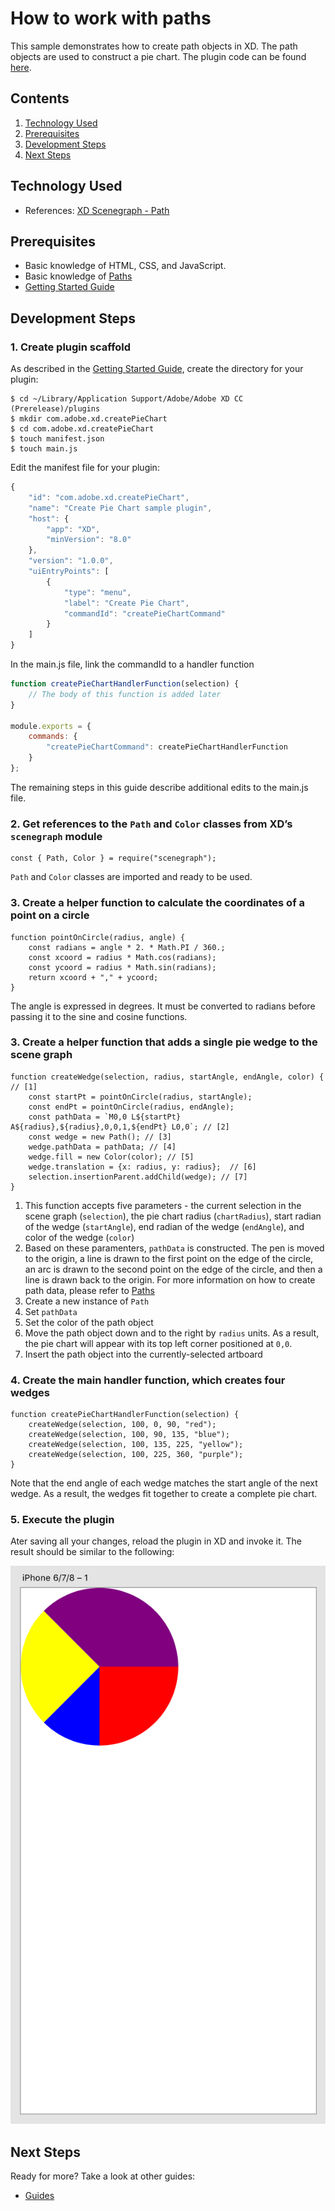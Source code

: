 # How to work with paths

This sample demonstrates how to create path objects in XD. The path objects are used to construct a pie chart. The plugin code can be found [here](https://github.com/AdobeXD/Plugin-Guides/tree/master/Guides/how-to-create-path-objects-guide).

## Contents

1. [Technology Used](how-to-create-path-objects-guide.md#technology-used)
2. [Prerequisites](how-to-create-path-objects-guide.md#prerequisites)
3. [Development Steps](how-to-create-path-objects-guide.md#development-steps)
4. [Next Steps](how-to-create-path-objects-guide.md#next-steps)

## Technology Used

* References: [XD Scenegraph - Path](https://github.com/AdobeXD/Plugin-Guides/tree/2d9ccbfb0d863bea69dadcc420a962c539c46156/Guides/how-to-create-path-objects-guide/references/selection.md)

## Prerequisites

* Basic knowledge of HTML, CSS, and JavaScript.
* Basic knowledge of [Paths](https://developer.mozilla.org/en-US/docs/Web/SVG/Tutorial/Paths)
* [Getting Started Guide](../getting-started/getting-started-guide.md)

## Development Steps

### 1.  Create plugin scaffold

As described in the [Getting Started Guide](../getting-started/getting-started-guide.md), create the directory for your plugin:

```text
$ cd ~/Library/Application Support/Adobe/Adobe XD CC (Prerelease)/plugins
$ mkdir com.adobe.xd.createPieChart
$ cd com.adobe.xd.createPieChart
$ touch manifest.json
$ touch main.js
```

Edit the manifest file for your plugin:

```javascript
{
    "id": "com.adobe.xd.createPieChart",
    "name": "Create Pie Chart sample plugin",
    "host": {
        "app": "XD",
        "minVersion": "8.0"
    },
    "version": "1.0.0",
    "uiEntryPoints": [
        {
            "type": "menu",
            "label": "Create Pie Chart",
            "commandId": "createPieChartCommand"
        }
    ]
}
```

In the main.js file, link the commandId to a handler function

```javascript
function createPieChartHandlerFunction(selection) {
    // The body of this function is added later
}

module.exports = { 
    commands: {
        "createPieChartCommand": createPieChartHandlerFunction
    }
};
```

The remaining steps in this guide describe additional edits to the main.js file.

### 2.  Get references to the `Path` and `Color` classes from XD’s `scenegraph` module

```text
const { Path, Color } = require("scenegraph");
```

`Path` and `Color` classes are imported and ready to be used.

### 3. Create a helper function to calculate the coordinates of a point on a circle

```text
function pointOnCircle(radius, angle) {
    const radians = angle * 2. * Math.PI / 360.;
    const xcoord = radius * Math.cos(radians);
    const ycoord = radius * Math.sin(radians);
    return xcoord + "," + ycoord;
}
```

The angle is expressed in degrees. It must be converted to radians before passing it to the sine and cosine functions.

### 3. Create a helper function that adds a single pie wedge to the scene graph

```text
function createWedge(selection, radius, startAngle, endAngle, color) { // [1]
    const startPt = pointOnCircle(radius, startAngle);
    const endPt = pointOnCircle(radius, endAngle);
    const pathData = `M0,0 L${startPt} A${radius},${radius},0,0,1,${endPt} L0,0`; // [2]
    const wedge = new Path(); // [3]
    wedge.pathData = pathData; // [4]
    wedge.fill = new Color(color); // [5]
    wedge.translation = {x: radius, y: radius};  // [6]
    selection.insertionParent.addChild(wedge); // [7]
}
```

1. This function accepts five parameters - the current selection in the scene graph \(`selection`\), the pie chart radius \(`chartRadius`\), start radian of the wedge \(`startAngle`\), end radian of the wedge \(`endAngle`\), and color of the wedge \(`color`\)
2. Based on these paramenters, `pathData` is constructed. The pen is moved to the origin, a line is drawn to the first point on the edge of the circle, an arc is drawn to the second point on the edge of the circle, and then a line is drawn back to the origin.  For more information on how to create path data, please refer to [Paths](https://developer.mozilla.org/en-US/docs/Web/SVG/Tutorial/Paths)
3. Create a new instance of `Path`
4. Set `pathData`
5. Set the color of the path object
6. Move the path object down and to the right by `radius` units.  As a result, the pie chart will appear with its top left corner positioned at `0,0`.
7. Insert the path object into the currently-selected artboard

### 4. Create the main handler function, which creates four wedges

```text
function createPieChartHandlerFunction(selection) {
    createWedge(selection, 100, 0, 90, "red");
    createWedge(selection, 100, 90, 135, "blue");
    createWedge(selection, 100, 135, 225, "yellow");
    createWedge(selection, 100, 225, 360, "purple");
}
```

Note that the end angle of each wedge matches the start angle of the next wedge. As a result, the wedges fit together to create a complete pie chart.

### 5. Execute the plugin

Ater saving all your changes, reload the plugin in XD and invoke it. The result should be similar to the following:

![](../.gitbook/assets/pie-chart.png)

## Next Steps

Ready for more? Take a look at other guides:

* [Guides](https://github.com/AdobeXD/Plugin-Guides/tree/2d9ccbfb0d863bea69dadcc420a962c539c46156/Guides/README.md)

